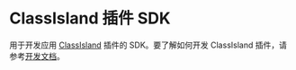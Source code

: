# ClassIsland 插件 SDK

用于开发应用 [ClassIsland] 插件的 SDK。要了解如何开发 ClassIsland 插件，请参考[开发文档](https://docs.classisland.tech/zh-cn/latest/dev/)。

[ClassIsland]: https://github.com/ClassIsland/ClassIsland
